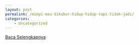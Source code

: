 ```yaml
---
layout: post
permalink: /mimpi-mau-dikubur-hidup-hidup-tapi-tidak-jadi/
categories:
    - Uncategorized
---
```


[Baca Selengkapnya](/03)